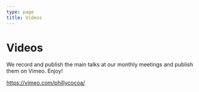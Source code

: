 ```yaml
---
type: page
title: Videos
---
```


# Videos

We record and publish the main talks at our monthly meetings and publish them on Vimeo. Enjoy!

https://vimeo.com/phillycocoa/
